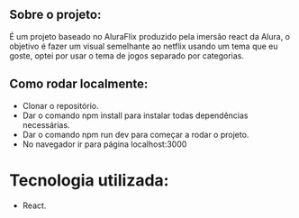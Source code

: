 ## Sobre o projeto:

É um projeto baseado no AluraFlix produzido pela imersão react da Alura, o objetivo é fazer um visual semelhante ao netflix usando um tema que eu goste, optei por usar o tema de jogos separado por categorias.

## Como rodar localmente:

- Clonar o repositório.
- Dar o comando npm install para instalar todas dependências necessárias. 
- Dar o comando npm run dev para começar a rodar o projeto.
- No navegador ir para página localhost:3000

# Tecnologia utilizada:

- React.
